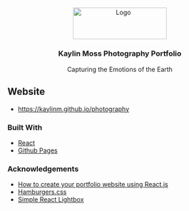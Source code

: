 <!-- PROJECT LOGO -->
<br />
<p align="center">
  <a href="https://kaylinm.github.io/photography">
    <img src="src/logo.png" alt="Logo" width="210" height="70.5">
  </a>

  <h3 align="center">Kaylin Moss Photography Portfolio</h3>

  <p align="center">
  Capturing the Emotions of the Earth
    <br />
  
  </p>
</p>

## Website
* https://kaylinm.github.io/photography

### Built With
* [React](https://reactjs.org)
* [Github Pages](https://pages.github.com/)

### Acknowledgements
* [How to create your portfolio website using React.js](https://www.freecodecamp.org/news/portfolio-app-using-react-618814e35843)
* [Hamburgers.css](https://www.npmjs.com/package/hamburgers)
* [Simple React Lightbox](https://www.npmjs.com/package/simple-react-lightbox)

